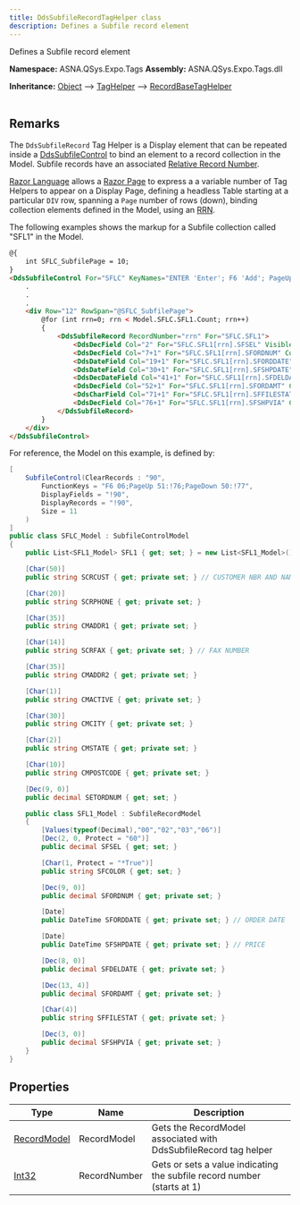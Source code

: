 ```yaml
---
title: DdsSubfileRecordTagHelper class
description: Defines a Subfile record element
---
```


Defines a Subfile record element

**Namespace:** ASNA.QSys.Expo.Tags
**Assembly:** ASNA.QSys.Expo.Tags.dll

**Inheritance:** [Object](https://docs.microsoft.com/en-us/dotnet/api/system.object) --> [TagHelper](https://learn.microsoft.com/en-us/dotnet/api/microsoft.aspnetcore.razor.taghelpers.taghelper?view=aspnetcore-8.0) --> [RecordBaseTagHelper](/reference/expo/qsys-expo-tags/record-base-tag-helper.html)
<br>
<br>

## Remarks

The `DdsSubfileRecord` Tag Helper is a Display element that can be repeated inside a [DdsSubfileControl](/reference/expo/qsys-expo-tags/dds-subfile-control-tag-helper.html) to bind an element to a record collection in the Model. Subfile records have an associated [Relative Record Number](https://www.ibm.com/support/pages/ibm-rpg400-example-relative-record-number-file-processing).

[Razor Language](https://docs.microsoft.com/en-us/aspnet/core/mvc/views/razor) allows a [Razor Page](https://docs.microsoft.com/en-us/aspnet/core/razor-pages) to express a a variable number of Tag Helpers to appear on a Display Page, defining a headless Table starting at a particular `DIV` row, spanning a `Page` number of rows (down), binding collection elements defined in the Model, using an [RRN](https://www.ibm.com/support/pages/ibm-rpg400-example-relative-record-number-file-processing). 

The following examples shows the markup for a Subfile collection called "SFL1" in the Model.

```html
@{
    int SFLC_SubfilePage = 10;
}
<DdsSubfileControl For="SFLC" KeyNames="ENTER 'Enter'; F6 'Add'; PageUp; PageDown;" SubfilePage="@SFLC_SubfilePage" CueCurrentRecord=true ClickSetsCurrentRecord=true>
    .
    .
    .
    <div Row="12" RowSpan="@SFLC_SubfilePage">
        @for (int rrn=0; rrn < Model.SFLC.SFL1.Count; rrn++)
        {
            <DdsSubfileRecord RecordNumber="rrn" For="SFLC.SFL1">
                <DdsDecField Col="2" For="SFLC.SFL1[rrn].SFSEL" VisibleCondition="!( 60 )" VirtualRowCol="@row,2" EditCode="Z" ValuesText="'0','2','3','6'" tabIndex=1 />
                <DdsDecField Col="7+1" For="SFLC.SFL1[rrn].SFORDNUM" Color="Green : !61 , DarkBlue : 61"  EditCode="Z" />
                <DdsDateField Col="19+1" For="SFLC.SFL1[rrn].SFORDDATE"  Color="Green : !61 , DarkBlue : 61"  Comment="ORDER DATE" />
                <DdsDateField Col="30+1" For="SFLC.SFL1[rrn].SFSHPDATE"  Color="Green : !61 , DarkBlue : 61"  Comment="PRICE" />
                <DdsDecDateField Col="41+1" For="SFLC.SFL1[rrn].SFDELDATE" DateFormat="ISO" DateSeparator="-" SuppressLeadingZeroes=true Color="Green : !61 , DarkBlue : 61"  />
                <DdsDecField Col="52+1" For="SFLC.SFL1[rrn].SFORDAMT" Color="Green : !61 , DarkBlue : 61"  EditCode="A" />
                <DdsCharField Col="71+1" For="SFLC.SFL1[rrn].SFFILESTAT" Upper=true Color="Green : !61 , DarkBlue : 61"  />
                <DdsDecField Col="76+1" For="SFLC.SFL1[rrn].SFSHPVIA" Color="Green : !61 , DarkBlue : 61"  EditCode="Z" />
            </DdsSubfileRecord>
        }
    </div>
</DdsSubfileControl>
```

For reference, the Model on this example, is defined by:

```cs
[
    SubfileControl(ClearRecords : "90",
        FunctionKeys = "F6 06;PageUp 51:!76;PageDown 50:!77",
        DisplayFields = "!90",
        DisplayRecords = "!90",
        Size = 11
    )
]
public class SFLC_Model : SubfileControlModel
{
    public List<SFL1_Model> SFL1 { get; set; } = new List<SFL1_Model>();

    [Char(50)]
    public string SCRCUST { get; private set; } // CUSTOMER NBR AND NAME

    [Char(20)]
    public string SCRPHONE { get; private set; }

    [Char(35)]
    public string CMADDR1 { get; private set; }

    [Char(14)]
    public string SCRFAX { get; private set; } // FAX NUMBER

    [Char(35)]
    public string CMADDR2 { get; private set; }

    [Char(1)]
    public string CMACTIVE { get; private set; }

    [Char(30)]
    public string CMCITY { get; private set; }

    [Char(2)]
    public string CMSTATE { get; private set; }

    [Char(10)]
    public string CMPOSTCODE { get; private set; }

    [Dec(9, 0)]
    public decimal SETORDNUM { get; set; }

    public class SFL1_Model : SubfileRecordModel
    {
        [Values(typeof(Decimal),"00","02","03","06")]
        [Dec(2, 0, Protect = "60")]
        public decimal SFSEL { get; set; }

        [Char(1, Protect = "*True")]
        public string SFCOLOR { get; set; }

        [Dec(9, 0)]
        public decimal SFORDNUM { get; private set; }

        [Date]
        public DateTime SFORDDATE { get; private set; } // ORDER DATE

        [Date]
        public DateTime SFSHPDATE { get; private set; } // PRICE

        [Dec(8, 0)]
        public decimal SFDELDATE { get; private set; }

        [Dec(13, 4)]
        public decimal SFORDAMT { get; private set; }

        [Char(4)]
        public string SFFILESTAT { get; private set; }

        [Dec(3, 0)]
        public decimal SFSHPVIA { get; private set; }
    }
}
```

## Properties

| Type | Name | Description
| --- | --- | --- 
| [RecordModel](/reference/expo/qsys-expo-model/record-model.html) | RecordModel | Gets the RecordModel associated with DdsSubfileRecord tag helper |
| [Int32](https://learn.microsoft.com/en-us/dotnet/csharp/language-reference/builtin-types/integral-numeric-types) | RecordNumber | Gets or sets a value indicating the subfile record number (starts at 1) |
